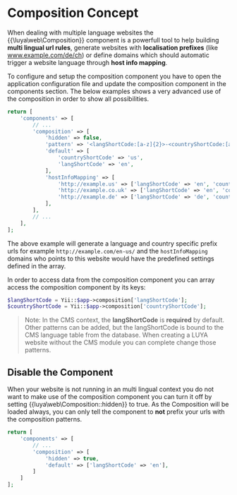 # Composition Concept

When dealing with multiple language websites the {{\luya\web\Composition}} component is a powerfull tool to help building **multi lingual url rules**, generate websites with **localisation prefixes** (like www.example.com/de/ch) or define domains which should automatic trigger a website language through **host info mapping**.

To configure and setup the composition component you have to open the application configuration file and update the composition component in the components section. The below examples shows a very advanced use of the composition in order to show all possibilities.

```php
return [
    'components' => [
        // ...
        'composition' => [
            'hidden' => false,
            'pattern' => '<langShortCode:[a-z]{2}>-<countryShortCode:[a-z]{2}>',
            'default' => [
                'countryShortCode' => 'us',
                'langShortCode' => 'en',
            ],
            'hostInfoMapping' => [
                'http://example.us' => ['langShortCode' => 'en', 'countryShortCode' => 'us'],
                'http://example.co.uk' => ['langShortCode' => 'en', 'countryShortCode' => 'uk'],
                'http://example.de' => ['langShortCode' => 'de', 'countryShortCode' => 'de'],
            ],
        ],
        // ...
    ],
];
```

The above example will generate a language and country specific prefix urls for example `http://example.com/en-us/` and the `hostInfoMapping` domains who points to this website would have the predefined settings defined in the array.

In order to access data from the composition component you can array access the composition component by its keys:

```php
$langShortCode = Yii::$app->composition['langShortCode'];
$countryShortCode = Yii::$app->composition['countryShortCode'];
```

> Note: In the CMS context, the **langShortCode** is **required** by default. Other patterns can be added, but the langShortCode is bound to the CMS language table from the database. When creating a LUYA website without the CMS module you can complete change those patterns.

## Disable the Component

When your website is not running in an multi lingual context you do not want to make use of the composition component you can turn it off by setting {{luya\web\Composition::hidden}} to true. As the Composition will be loaded always, you can only tell the component to **not** prefix your urls with the composition patterns.

```php
return [
    'components' => [
        // ...
        'composition' => [
            'hidden' => true,
            'default' => ['langShortCode' => 'en'],
        ]
    ]
];
```
